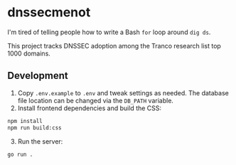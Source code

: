 # dnssecmenot

I'm tired of telling people how to write a Bash `for` loop around `dig ds`. 

This project tracks DNSSEC adoption among the Tranco research list top 1000 domains.

## Development

1. Copy `.env.example` to `.env` and tweak settings as needed.
   The database file location can be changed via the `DB_PATH` variable.
2. Install frontend dependencies and build the CSS:

```bash
npm install
npm run build:css
```

3. Run the server:

```bash
go run .
```

